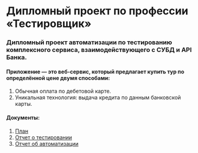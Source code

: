 # Дипломный проект по профессии «Тестировщик»
### Дипломный проект автоматизации по тестированию комплексного сервиса, взаимодействующего с СУБД и API Банка.
#### Приложение — это веб-сервис, который предлагает купить тур по определённой цене двумя способами:
  1. Обычная оплата по дебетовой карте.
  2. Уникальная технология: выдача кредита по данным банковской карты.

#### Документы:
  1. [План](https://github.com/888KEKC888/diploma/blob/main/docs/Plan.md)
  2. [Отчет о тестировании](https://github.com/888KEKC888/diploma/blob/main/docs/Report.md)
  3. [Отчет об автоматизации](https://github.com/888KEKC888/diploma/blob/main/docs/Summary.md)
